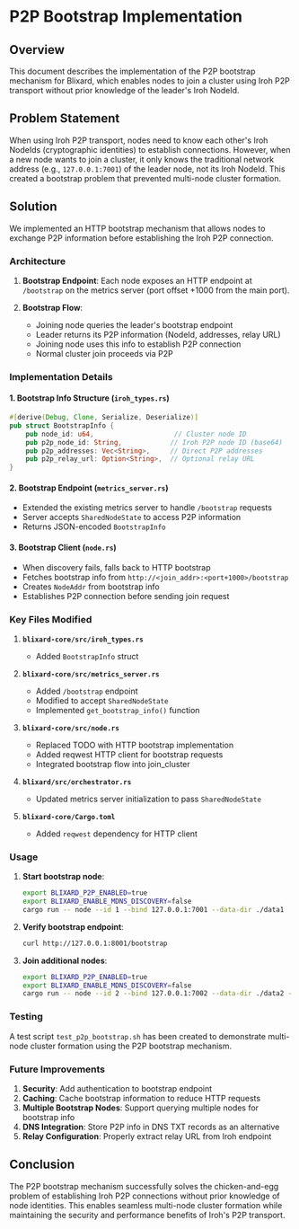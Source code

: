 # P2P Bootstrap Implementation

## Overview

This document describes the implementation of the P2P bootstrap mechanism for Blixard, which enables nodes to join a cluster using Iroh P2P transport without prior knowledge of the leader's Iroh NodeId.

## Problem Statement

When using Iroh P2P transport, nodes need to know each other's Iroh NodeIds (cryptographic identities) to establish connections. However, when a new node wants to join a cluster, it only knows the traditional network address (e.g., `127.0.0.1:7001`) of the leader node, not its Iroh NodeId. This created a bootstrap problem that prevented multi-node cluster formation.

## Solution

We implemented an HTTP bootstrap mechanism that allows nodes to exchange P2P information before establishing the Iroh P2P connection.

### Architecture

1. **Bootstrap Endpoint**: Each node exposes an HTTP endpoint at `/bootstrap` on the metrics server (port offset +1000 from the main port).

2. **Bootstrap Flow**:
   - Joining node queries the leader's bootstrap endpoint
   - Leader returns its P2P information (NodeId, addresses, relay URL)
   - Joining node uses this info to establish P2P connection
   - Normal cluster join proceeds via P2P

### Implementation Details

#### 1. Bootstrap Info Structure (`iroh_types.rs`)

```rust
#[derive(Debug, Clone, Serialize, Deserialize)]
pub struct BootstrapInfo {
    pub node_id: u64,                    // Cluster node ID
    pub p2p_node_id: String,            // Iroh P2P node ID (base64)
    pub p2p_addresses: Vec<String>,     // Direct P2P addresses
    pub p2p_relay_url: Option<String>,  // Optional relay URL
}
```

#### 2. Bootstrap Endpoint (`metrics_server.rs`)

- Extended the existing metrics server to handle `/bootstrap` requests
- Server accepts `SharedNodeState` to access P2P information
- Returns JSON-encoded `BootstrapInfo`

#### 3. Bootstrap Client (`node.rs`)

- When discovery fails, falls back to HTTP bootstrap
- Fetches bootstrap info from `http://<join_addr>:<port+1000>/bootstrap`
- Creates `NodeAddr` from bootstrap info
- Establishes P2P connection before sending join request

### Key Files Modified

1. **`blixard-core/src/iroh_types.rs`**
   - Added `BootstrapInfo` struct

2. **`blixard-core/src/metrics_server.rs`**
   - Added `/bootstrap` endpoint
   - Modified to accept `SharedNodeState`
   - Implemented `get_bootstrap_info()` function

3. **`blixard-core/src/node.rs`**
   - Replaced TODO with HTTP bootstrap implementation
   - Added reqwest HTTP client for bootstrap requests
   - Integrated bootstrap flow into join_cluster

4. **`blixard/src/orchestrator.rs`**
   - Updated metrics server initialization to pass `SharedNodeState`

5. **`blixard-core/Cargo.toml`**
   - Added `reqwest` dependency for HTTP client

### Usage

1. **Start bootstrap node**:
   ```bash
   export BLIXARD_P2P_ENABLED=true
   export BLIXARD_ENABLE_MDNS_DISCOVERY=false
   cargo run -- node --id 1 --bind 127.0.0.1:7001 --data-dir ./data1
   ```

2. **Verify bootstrap endpoint**:
   ```bash
   curl http://127.0.0.1:8001/bootstrap
   ```

3. **Join additional nodes**:
   ```bash
   export BLIXARD_P2P_ENABLED=true
   export BLIXARD_ENABLE_MDNS_DISCOVERY=false
   cargo run -- node --id 2 --bind 127.0.0.1:7002 --data-dir ./data2 --peers 127.0.0.1:7001
   ```

### Testing

A test script `test_p2p_bootstrap.sh` has been created to demonstrate multi-node cluster formation using the P2P bootstrap mechanism.

### Future Improvements

1. **Security**: Add authentication to bootstrap endpoint
2. **Caching**: Cache bootstrap information to reduce HTTP requests
3. **Multiple Bootstrap Nodes**: Support querying multiple nodes for bootstrap info
4. **DNS Integration**: Store P2P info in DNS TXT records as an alternative
5. **Relay Configuration**: Properly extract relay URL from Iroh endpoint

## Conclusion

The P2P bootstrap mechanism successfully solves the chicken-and-egg problem of establishing Iroh P2P connections without prior knowledge of node identities. This enables seamless multi-node cluster formation while maintaining the security and performance benefits of Iroh's P2P transport.